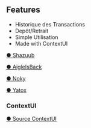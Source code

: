 ## Features
- Historique des Transactions
- Depôt/Retrait
- Simple Utilisation
- Made with ContextUI

[● Shazuub](https://github.com/Shazuub)

[● AigleIsBack](https://github.com/AigleIsBack)

[● Noky](https://github.com/nokyaya)

[● Yatox](https://github.com/Yatox18)

### ContextUI
[● Source ContextUI](https://github.com/Kalyptus/ContextUI)
